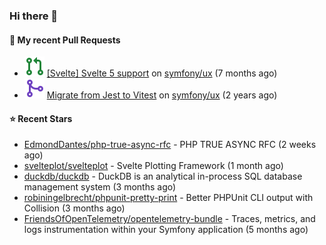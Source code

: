 ### Hi there 👋

#### 🔨 My recent Pull Requests

- ![](./assets/pr-open.svg) [[Svelte] Svelte 5 support](https://github.com/symfony/ux/pull/2288) on [symfony/ux](https://github.com/symfony/ux) (7 months ago)
- ![](./assets/pr-merged.svg) [Migrate from Jest to Vitest](https://github.com/symfony/ux/pull/1202) on [symfony/ux](https://github.com/symfony/ux) (2 years ago)

#### ⭐ Recent Stars

- [EdmondDantes/php-true-async-rfc](https://github.com/EdmondDantes/php-true-async-rfc) - PHP TRUE ASYNC RFC (2 weeks ago)
- [svelteplot/svelteplot](https://github.com/svelteplot/svelteplot) - Svelte Plotting Framework (1 month ago)
- [duckdb/duckdb](https://github.com/duckdb/duckdb) - DuckDB is an analytical in-process SQL database management system (3 months ago)
- [robiningelbrecht/phpunit-pretty-print](https://github.com/robiningelbrecht/phpunit-pretty-print) - Better PHPUnit CLI output with Collision (3 months ago)
- [FriendsOfOpenTelemetry/opentelemetry-bundle](https://github.com/FriendsOfOpenTelemetry/opentelemetry-bundle) - Traces, metrics, and logs instrumentation within your Symfony application (5 months ago)